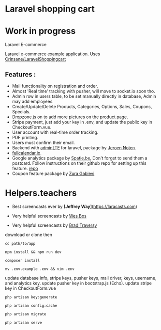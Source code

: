 # Laravel shopping cart
# Work in progress

Laravel E-commerce

Laravel e-commerce example application. Uses [Crinsane/LaravelShoppingcart](https://github.com/Crinsane/LaravelShoppingcart)

Features :
---
* Mail functionality on registration and order.
* Almost 'Real time' tracking with pusher, will move to socket.io soon tho.
* Admin row in users table, to be set manually directly in database, Admin may add employees.
* Create/Update/Delete Products, Categories, Options, Sales, Coupons, Specials.
* Dropzone.js on to add more pictures on the product page.
* Stripe payment, just add your key in .env, and update the public key in CheckoutForm.vue.
* User account with real-time order tracking.
* PDF printing.
* Users must confirm their email.
* Backend with [adminLTE](https://adminlte.io/themes/AdminLTE/index2.html) for laravel, package by [Jeroen Noten](https://github.com/jeroennoten/Laravel-AdminLTE).
* [fullcalendar.io](https://fullcalendar.io).
* Google analytics package by [Spatie.be](https://spatie.be/en/opensource/postcards), Don't forget to send them a postcard. Follow instructions on their github repo for setting up this feature. [repo](https://github.com/spatie/analytics-statistics)
* Coupon feature package by [Zura Gabievi](https://github.com/zgabievi/laravel-promocodes)

# Helpers.teachers
* Best screencasts ever by **[Jeffrey Way]**(https://laracasts.com)

* Very helpful screencasts by [Wes Bos](https://wesbos.com)
* Very helpful screencasts by [Brad Traversy](https://www.traversymedia.com/)


download or clone then
```
cd path/to/app
```
```
npm install && npm run dev
```
```
composer install
```
```
mv .env.example .env && vim .env
```
update database info, stripe keys, pusher keys, mail driver, keys, username, and analytics key.
update pusher key in bootstrap.js (Echo).
update stripe key in CheckoutForm.vue
```
php artisan key:generate
```
```
php artisan config:cache
```
```
php artisan migrate
```
```
php artisan serve
```